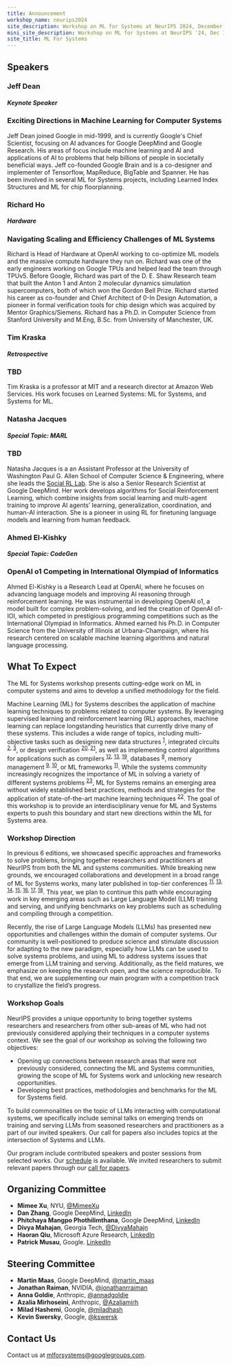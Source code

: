 ```yaml
---
title: Announcement
workshop_name: neurips2024
site_description: Workshop on ML for Systems at NeurIPS 2024, December 15, Vancouver Convention Center
mini_site_description: Workshop on ML for Systems at NeurIPS '24, Dec 15
site_title: ML For Systems
---
```

<div class="speaker_section">
  <div class="inner clearfix">
    <section class="main-content">
      <h2 id="speakers">Speakers</h2>
	    <div class="speaker-bio">
			<div class="img-holder" style="background-image: url(/assets/images/speakers/jeff_dean.jpg)"></div>
			<div>
				<h3 class="keynote-speaker">Jeff Dean</h3>
                <h5 class="keynote-speaker">Keynote Speaker</h5>
                <h3>Exciting Directions in Machine Learning for Computer Systems</h3>
				<p>
                    Jeff Dean joined Google in mid-1999, and is currently Google's Chief Scientist, focusing on AI advances for Google
                    DeepMind and Google Research. His areas of focus include machine learning and AI and applications of AI to
                    problems that help billions of people in societally beneficial ways. Jeff co-founded Google Brain and is a co-designer
                    and implementer of Tensorflow, MapReduce, BigTable and Spanner. He has been involved in several ML for Systems
                    projects, including Learned Index Structures and ML for chip floorplanning.
				</p>
			</div>
        </div>
        <div class="speaker-bio">
			<div class="img-holder" style="background-image: url(/assets/images/speakers/richard_ho.jpg)"></div>
			<div>
				<h3 class="keynote-speaker">Richard Ho</h3>
                <h5 class="keynote-speaker">Hardware</h5>
                <h3>Navigating Scaling and Efficiency Challenges of ML Systems</h3>
				<p>Richard is Head of Hardware at OpenAI working to co-optimize ML models and the massive compute hardware they run on. Richard was one of the early engineers working on Google TPUs and helped lead the team through TPUv5. Before Google, Richard was part of the D. E. Shaw Research team that built the Anton 1 and Anton 2 molecular dynamics simulation supercomputers, both of which won the Gordon Bell Prize. Richard started his career as co-founder and Chief Architect of 0-In Design Automation, a pioneer in formal verification tools for chip design which was acquired by Mentor Graphics/Siemens. Richard has a Ph.D. in Computer Science from Stanford University and M.Eng, B.Sc. from University of Manchester, UK.
				</p>
			</div>
        </div>
        <div class="speaker-bio">
			<div class="img-holder" style="background-image: url(/assets/images/speakers/kraska)"></div>
			<div>
				<h3 class="keynote-speaker">Tim Kraska</h3>
                <h5 class="keynote-speaker">Retrospective</h5>
                <h3>TBD</h3>
				<p>Tim Kraska is a professor
                at MIT and a research director at Amazon Web Services. His work focuses on Learned Systems: ML for Systems, and Systems for ML.
				</p>
			</div>
        </div>
        <div class="speaker-bio">
				<div class="img-holder" style="background-image: url(/assets/images/speakers/jacques.jpeg)"></div>
				<div>
					<h3 class="keynote-speaker">Natasha Jacques</h3>
          <h5 class="keynote-speaker">Special Topic: MARL</h5>
                    <h3>TBD</h3>
					<p>Natasha Jacques is a an Assistant Professor at the University of Washington Paul G. Allen School of Computer Science & Engineering, where she leads the <a href="https://socialrl.cs.washington.edu/">Social RL Lab</a>. She is also a Senior Research Scientist at Google DeepMind. Her work develops algorithms for Social Reinforcement Learning, which combine insights from social learning and multi-agent training to improve AI agents’ learning, generalization, coordination, and human-AI interaction. She is a pioneer in using RL for finetuning language models and learning from human feedback.
					</p>
				</div>
        </div>
            <div class="speaker-bio">
				<div class="img-holder" style="background-image: url(/assets/images/speakers/ahmed.jpeg)"></div>
				<div>
					<h3 class="keynote-speaker">Ahmed El-Kishky</h3>
          <h5 class="keynote-speaker">Special Topic: CodeGen</h5>
                    <h3>OpenAI o1 Competing in International Olympiad of Informatics</h3>
					<p>Ahmed El-Kishky is a Research Lead at OpenAI, where he focuses on advancing language models and improving AI reasoning through reinforcement learning. He was instrumental in developing OpenAI o1, a model built for complex problem-solving, and led the creation of OpenAI o1-IOI, which competed in prestigious programming competitions such as the International Olympiad in Informatics. Ahmed earned his Ph.D. in Computer Science from the University of Illinois at Urbana-Champaign, where his research centered on scalable machine learning algorithms and natural language processing.
					</p>
				</div>
        </div>
    </section>
</div>
</div>
<div class="inner clearfix">
	<section class="main-content overview_section">
		<h2>What To Expect</h2>
        <p>The ML for Systems workshop presents cutting-edge work on ML in computer systems and aims to develop a unified methodology for the field.
        </p>
        <p>Machine Learning (ML) for Systems describes the application of machine learning techniques to problems related to computer systems. By leveraging supervised learning and reinforcement learning (RL) approaches, machine learning can replace longstanding heuristics that currently drive many of these systems. This includes a wide range of topics, including multi-objective tasks such as designing new data structures <sup><a href="https://arxiv.org/abs/1706.04972">1</a></sup>, integrated circuits <sup><a href="https://openreview.net/forum?id=Hkc-TeZ0W">2</a>, <a href="https://arxiv.org/abs/1712.01208">3</a></sup>, or design verification <sup><a href="https://dvcon-proceedings.org/wp-content/uploads/Adaptive-Test-Generation-for-Fast-Functional-Coverage-Closure.pdf">20</a>, <a href="https://dvcon-proceedings.org/wp-content/uploads/Test-Parameter-Tuning-with-Blackbox-Optimization-A-Simple-Yet-Effective-Way-to-Improve-Coverage-1.pdf">21</a></sup>, as well as implementing control algorithms for applications such as compilers <sup><a href="https://arxiv.org/abs/1805.03441">12</a>, <a href="https://arxiv.org/abs/1805.08166">13</a>, <a href="https://arxiv.org/abs/2011.14486">19</a></sup>, databases <sup><a href="https://arxiv.org/abs/1711.11165">8</a></sup>, memory management <sup><a href="https://arxiv.org/abs/1803.02329">9</a>, <a href="https://research.google/pubs/pub49008/">10</a></sup>, or ML frameworks <sup><a href="https://arxiv.org/abs/1906.08879">11</a></sup>. While the systems community increasingly recognizes the importance of ML in solving a variety of different systems problems <sup><a href="https://www.sigarch.org/5-guidelines-for-research-in-ml-for-systems/">23</a></sup>, ML for Systems remains an emerging area without widely established best practices, methods and strategies for the application of state-of-the-art machine learning techniques <sup><a href="https://ieeexplore.ieee.org/document/9153088">22</a></sup>. The goal of this workshop is to provide an interdisciplinary venue for ML and Systems experts to push this boundary and start new directions within the ML for Systems area.
        </p>
        <h3>Workshop Direction</h3>
        <p>
        In previous 6 editions, we showcased specific approaches and frameworks to solve problems, bringing together researchers and practitioners at NeurIPS from both the ML and systems communities. While breaking new grounds, we encouraged collaborations and development in a broad range of ML for Systems works, many later published in top-tier conferences <sup><a href="https://arxiv.org/abs/1906.08879">11</a>, <a href="https://arxiv.org/abs/1805.08166">13</a>, <a href="https://arxiv.org/abs/1810.01963">14</a>, <a href="https://arxiv.org/abs/1811.01704">15</a>, <a href="https://arxiv.org/abs/1808.07412">16</a>, <a href="https://arxiv.org/abs/2104.04955">17</a>, <a href="https://dl.acm.org/doi/10.1145/3439706.3447045">18</a></sup>. This year, we plan to continue this path while encouraging work in key emerging areas such as Large Language Model (LLM) training and serving, and unifying benchmarks on key problems such as scheduling and compiling through a competition.
        </p>
        <p>Recently, the rise of Large Language Models (LLMs) has presented new opportunities and challenges within the domain of computer systems. Our community is well-positioned to produce science and stimulate discussion for adapting to the new paradigm, especially how LLMs can be used to solve systems problems, and using ML to address systems issues that emerge from LLM training and serving. Additionally, as the field matures, we emphasize on keeping the research open, and the science reproducible. To that end, we are supplementing our main program with a competition track to crystallize the field’s progress.
        </p>
        <h3>Workshop Goals </h3>
        <p>NeurIPS provides a unique opportunity to bring together systems researchers and researchers from other sub-areas of ML who had not previously considered applying their techniques in a computer systems context. We see the goal of our workshop as solving the following two objectives:
        <ul>
            <li>Opening up connections between research areas that were not previously considered, connecting the ML and Systems communities, growing the scope of ML for Systems work and unlocking new research opportunities.</li>
            <li>Developing best practices, methodologies and benchmarks for the ML for Systems field.</li>
        </ul>
        </p>
        <p>To build commonalities on the topic of LLMs interacting with computational systems, we specifically include seminal talks on emerging trends on training and serving LLMs from seasoned researchers and practitioners as a part of our invited speakers. Our call for papers also includes topics at the intersection of Systems and LLMs.
        </p>
        <p>Our program include contributed speakers and poster sessions from selected works. Our <a href="/schedule.html">schedule</a> is available. We invited researchers to submit relevant papers through our <a href="/call_for_papers.html">call for papers</a>.</p>
	</section>
</div>
<div class="organizers-section">
	<div class="inner clearfix">
		<section class="main-content">
			<h2>Organizing Committee</h2>
			<ul>
				<li><b>Mimee Xu</b>, NYU, <a href="https://twitter.com/MimeeXu">@MimeeXu</a></li>
                <li><b>Dan Zhang</b>, Google DeepMind, <a href="https://www.linkedin.com/in/danzhang3">LinkedIn</a></li>
                <li><b>Phitchaya Mangpo Phothilimthana</b>, Google DeepMind, <a href="https://www.linkedin.com/in/phitchaya-mangpo-phothilimthana">LinkedIn</a></li>
                <li><b>Divya Mahajan</b>, Georgia Tech, <a href="https://twitter.com/divyamahajn">@DivyaMahajn</a></li>
                <li><b>Haoran Qiu</b>, Microsoft Azure Research, <a href="https://www.linkedin.com/in/jamesqhr/">LinkedIn</a></li>
                <li><b>Patrick Musau</b>, Google. <a href="https://www.linkedin.com/in/musaup/">LinkedIn</a></li>
			</ul>
            <h2>Steering Committee</h2>
			<ul>
                <li><b>Martin Maas</b>, Google DeepMind, <a href="https://twitter.com/martin_maas">@martin_maas</a></li>
                <li><b>Jonathan Raiman</b>, NVIDIA, <a href="https://twitter.com/jonathanrraiman">@jonathanrraiman</a></li>
                <li><b>Anna Goldie</b>, Anthropic, <a href="https://twitter.com/annadgoldie">@annadgoldie</a></li>
                <li><b>Azalia Mirhoseini</b>, Anthropic, <a href="https://twitter.com/Azaliamirh">@Azaliamirh</a></li>
				<li><b>Milad Hashemi</b>, Google, <a href="https://twitter.com/miladhash">@miladhash</a></li>
				<li><b>Kevin Swersky</b>, Google, <a href="https://twitter.com/kswersk">@kswersk</a></li>
			</ul>
            <h2>Contact Us</h2>
            <p>
                Contact us at <a href="mailto:mlforsystems@googlegroups.com">mlforsystems@googlegroups.com</a>.
            </p>
		</section>
</div>
